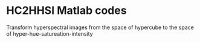 # HC2HHSI Matlab codes
Transform hyperspectral images from the space of hypercube to the space of hyper-hue-satureation-intensity

